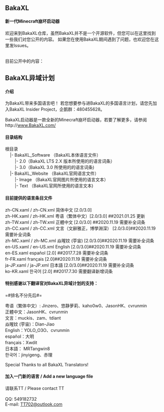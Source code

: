<h2>BakaXL</h2>
<h4>新一代Minecraft崩坏启动器</h4>
欢迎来到BakaXL仓库，虽然BakaXL并不是一个开源软件，但您可以在这里找到一些我们对您公开的内容。
如果您在使用BakaXL期间遇到了问题，也欢迎您在这里发Issues。<br /><br />

目前公开中的内容：<br />

<h2>BakaXL异域计划</h2>

<h4>介绍</h4>
为BakaXL带来多国语言吧！
若您想要参与进BakaXL的多国语言计划，请您先加入BakaXL Insider Project，企鹅群：480455628。

BakaXL启动器是一款全新的Minecraft崩坏启动器，若要了解更多，请参阅http://www.BakaXL.com/


<h4>目录结构</h4>
根目录<br />
&nbsp;&nbsp;&nbsp;&nbsp;|- BakaXL_Software （BakaXL本体语言文件）<br />
&nbsp;&nbsp;&nbsp;&nbsp;&nbsp;&nbsp;&nbsp;&nbsp;|- 2.0（BakaXL LTS 2.X 版本所使用的的语言词条）<br />
&nbsp;&nbsp;&nbsp;&nbsp;&nbsp;&nbsp;&nbsp;&nbsp;|- 3.0（BakaXL 3.0 所使用的的语言词条)<br />
&nbsp;&nbsp;&nbsp;&nbsp;|- BakaXL_Website （BakaXL官网语言文件）<br />
&nbsp;&nbsp;&nbsp;&nbsp;&nbsp;&nbsp;&nbsp;&nbsp;|- Image （BakaXL官网图片所使用的语言文本）<br />
&nbsp;&nbsp;&nbsp;&nbsp;&nbsp;&nbsp;&nbsp;&nbsp;|- Text （BakaXL官网所使用的语言文本)<br />


<h4>目前提供的语言条目文件</h4> 
zh-CN.xaml / zh-CN.xml 简体中文 [2.0/3.0]<br />
zh-HK.xaml / zh-HK.xml 粤语（繁体中文）[2.0/3.0] ##2021.01.25 更新<br />
zh-TW.xaml / zh-TW.xml 正體中文 [2.0/3.0] ##2020.11.19 需要补全词条<br />
zh-CC.xaml / zh-CC.xml 文言（文辭雅正，博學淵深） [2.0/3.0]##2020.11.19 需要补全词条<br />
zh-MC.xaml / zh-MC.xml 焱暒妏 (荢宙) [2.0/3.0]##2020.11.19 需要补全词条<br />
en-US.xaml / en-US.xml English [2.0/3.0]##2020.11.19 需要补全词条<br />
en-ES.xaml español [2.0] ##2017.7.28 需要补全词条<br />
fr-FR.xaml français [2.0]##2020.11.19 需要补全词条<br />
ja-JP.xaml / ja-JP.xml 日本語 [2.0/3.0]##2020.11.19 需要补全词条<br />
ko-KR.xaml 한국어 [2.0] ##2017.7.30 需要翻译新增词条<br />


<h4>特别感谢以下翻译官对BakaXL异域计划的支持：</h4>

=#排名不分先后#=

粤语（繁体中文）: Jinzero、悠静萝莉、kaho0w0、JasonHK、cvrunmin<br />
正體中文：JasonHK、cvrunmin<br />
文言：muckis、zam、tdiant<br />
焱暒妏 (荢宙)：Dian-Jiao<br />
English：YOLO_O3O、cvrunmin<br />
español：大明<br />
français：Xwdit<br />
日本語： MRTangwin8<br />
한국어：jinyigeng、赤理

Special Thanks to all BakaXL Translators!

<h4>加入一门新的语言 / Add a new language file</h4>

请联系TT / Please contact TT<br /><br />
QQ: 549182732<br />
E-mail: TT702@outlook.com<br />
